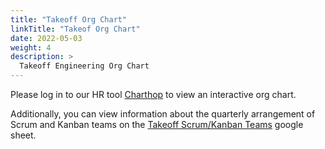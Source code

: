 ```yaml
---
title: "Takeoff Org Chart"
linkTitle: "Takeof Org Chart"
date: 2022-05-03
weight: 4
description: >
  Takeoff Engineering Org Chart
---
```


Please log in to our HR tool [Charthop](https://app.charthop.com/takeoff-technologies/org) to view an interactive org chart. 

Additionally, you can view information about the quarterly arrangement of Scrum and Kanban teams on the [Takeoff Scrum/Kanban Teams](https://docs.google.com/spreadsheets/d/1CkbHRCS5xmgWETCRviHoWDyhPfuU80NPgsyoZBs3tK8/edit?usp=sharing) google sheet.
